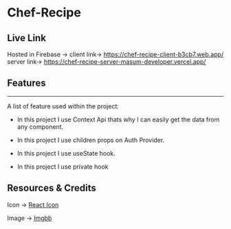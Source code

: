 # Chef-Recipe

## Live Link
Hosted in Firebase ->
 client link-> https://chef-recipe-client-b3cb7.web.app/
 server link-> https://chef-recipe-server-masum-developer.vercel.app/

## Features
***
A list of feature used within the project:

* In this project I use Context Api thats why I can easily get the data from any component.

* In this project I use children props on Auth Provider.

* In this project I use useState hook.

* In this project I use private hook



## Resources & Credits

Icon -> [React Icon](https://react-icons.github.io/react-icons/)

Image -> [Imgbb](https://imgbb.com/)